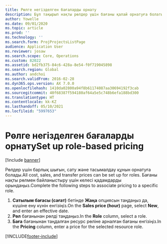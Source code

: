 ```yaml
---
title: Рөлге негізделген бағаларды орнату
description: Бұл тақырып нақты рөлдер үшін бағаны қалай орнатуға болатындығы туралы ақпарат береді.
author: Yowelle
ms.date: 09/01/2020
ms.topic: article
ms.prod: ''
ms.technology: ''
ms.search.form: ProjProjectsListPage
audience: Application User
ms.reviewer: josaw
ms.search.scope: Core, Operations
ms.custom: 82022
ms.assetid: bd2fb375-84c6-428a-8e54-f0f719045898
ms.search.region: Global
ms.author: andchoi
ms.search.validFrom: 2016-02-28
ms.dyn365.ops.version: AX 7.0.0
ms.openlocfilehash: 1410da02800a94f8b61174087aa30694192f3cab
ms.sourcegitcommit: 40f68387f594180af64a5e5c748b6efa188bd300
ms.translationtype: HT
ms.contentlocale: kk-KZ
ms.lasthandoff: 05/10/2021
ms.locfileid: "5997653"
---
```

# <a name="set-up-role-based-pricing"></a><span data-ttu-id="1798b-103">Рөлге негізделген бағаларды орнату</span><span class="sxs-lookup"><span data-stu-id="1798b-103">Set up role-based pricing</span></span>

[!include [banner](../includes/banner.md)]

<span data-ttu-id="1798b-104">Рөлдер үшін барлық шығын, сату және тасымалдау құнын орнатуға болады.</span><span class="sxs-lookup"><span data-stu-id="1798b-104">All cost, sales, and transfer prices can be set up for roles.</span></span> <span data-ttu-id="1798b-105">Бағаны нақты рөлмен байланыстыру үшін келесі қадамдарды орындаңыз.</span><span class="sxs-lookup"><span data-stu-id="1798b-105">Complete the following steps to associate pricing to a specific role.</span></span>

1. <span data-ttu-id="1798b-106">**Сатылым бағасы (сағат)** бетінде **Жаңа** опциясын таңдаңыз да, күшіне ену күнін енгізіңіз.</span><span class="sxs-lookup"><span data-stu-id="1798b-106">On the **Sales price (hour)** page, select **New**, and enter an effective date.</span></span>
2. <span data-ttu-id="1798b-107">**Рөл** бағанынан рөлді таңдаңыз.</span><span class="sxs-lookup"><span data-stu-id="1798b-107">In the **Role** column, select a role.</span></span>
3. <span data-ttu-id="1798b-108">**Баға** бағанынан таңдалған ресурс рөліне арналған бағаны енгізіңіз.</span><span class="sxs-lookup"><span data-stu-id="1798b-108">In the **Pricing** column, enter a price for the selected resource role.</span></span>


[!INCLUDE[footer-include](../includes/footer-banner.md)]